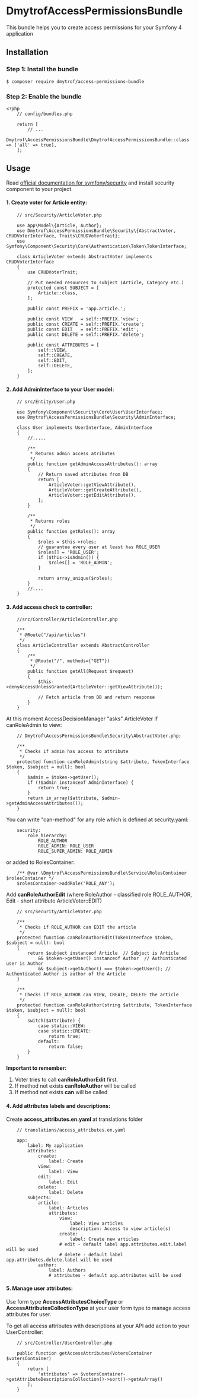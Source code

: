 DmytrofAccessPermissionsBundle
====================

This bundle helps you to create access permissions for 
your Symfony 4 application

## Installation

### Step 1: Install the bundle

    $ composer require dmytrof/access-permissions-bundle 
    
### Step 2: Enable the bundle

    <?php
        // config/bundles.php
        
        return [
            // ...
            Dmytrof\AccessPermissionsBundle\DmytrofAccessPermissionsBundle::class => ['all' => true],
        ];
        
        
## Usage

Read [official documentation for symfony/security](https://symfony.com/doc/current/security.html) 
and install security component to your project.

#### 1. Create voter for Article entity:
        
        // src/Security/ArticleVoter.php
        
        use App\Model\{Article, Author};
        use Dmytrof\AccessPermissionsBundle\Security\{AbstractVoter, CRUDVoterInterface, Traits\CRUDVoterTrait};
        use Symfony\Component\Security\Core\Authentication\Token\TokenInterface;
        
        class ArticleVoter extends AbstractVoter implements CRUDVoterInterface
        {
            use CRUDVoterTrait;
        
            // Put needed resources to subject (Article, Category etc.)
            protected const SUBJECT = [
                Article::class,
            ];
        
            public const PREFIX = 'app.article.';
        
            public const VIEW   = self::PREFIX.'view';
            public const CREATE = self::PREFIX.'create';
            public const EDIT   = self::PREFIX.'edit';
            public const DELETE = self::PREFIX.'delete';
        
            public const ATTRIBUTES = [
                self::VIEW,
                self::CREATE,
                self::EDIT,
                self::DELETE,
            ];
        }
    

#### 2. Add AdminInterface to your User model:
    
        // src/Entity/User.php
    
        use Symfony\Component\Security\Core\User\UserInterface;
        use Dmytrof\AccessPermissionsBundle\Security\AdminInterface;
        
        class User implements UserInterface, AdminInterface
        {
            //.....
            
            /**
             * Returns admin access atributes
             */
            public function getAdminAccessAttributes(): array
            {
                // Return saved attributes from DB
                return [
                    ArticleVoter::getViewAttribute(),
                    ArticleVoter::getCreateAttribute(),
                    ArticleVoter::getEditAttribute(),
                ];
            }
            
            /**
             * Returns roles
             */
            public function getRoles(): array
            {
                $roles = $this->roles;
                // guarantee every user at least has ROLE_USER
                $roles[] = 'ROLE_USER';
                if ($this->isAdmin()) {
                    $roles[] = 'ROLE_ADMIN';
                }
            
                return array_unique($roles);
            }
            //....
        }
        
#### 3. Add access check to controller:

        //src/Controller/ArticleController.php
        
        /**
         * @Route("/api/articles")
         */
        class ArticleController extends AbstractController
        {
            /**
             * @Route("/", methods={"GET"})
             */
            public function getAll(Request $request)
            {
                $this->denyAccessUnlessGranted(ArticleVoter::getViewAttribute());
        
                // Fetch article from DB and return response
            }
        }
        
    
At this moment AccessDecisionManager "asks" ArticleVoter if canRoleAdmin to view:
   
        // Dmytrof\AccessPermissionsBundle\Security\AbstractVoter.php;
        
        /**
         * Checks if admin has access to attribute
         */
        protected function canRoleAdmin(string $attribute, TokenInterface $token, $subject = null): bool
        {
            $admin = $token->getUser();
            if (!$admin instanceof AdminInterface) {
                return true;
            }
            return in_array($attribute, $admin->getAdminAccessAttributes());
        }
        

You can write "can-method" for any role which is defined at security.yaml:
        
        security:
            role_hierarchy:
                ROLE_AUTHOR
                ROLE_ADMIN: ROLE_USER
                ROLE_SUPER_ADMIN: ROLE_ADMIN 
                
or added to RolesContainer:

        /** @var \Dmytrof\AccessPermissionsBundle\Service\RolesContainer $rolesContainer */
        $rolesContainer->addRole('ROLE_ANY');
        
Add **canRoleAuthorEdit** (where RoleAuthor - classified role ROLE_AUTHOR, Edit - short 
attribute ArticleVoter::EDIT) 

        // src/Security/ArticleVoter.php
        
        /**
         * Checks if ROLE_AUTHOR can EDIT the article
         */
        protected function canRoleAuthorEdit(TokenInterface $token, $subject = null): bool
        {
            return $subject instanceof Article  // Subject is Article
                && $token->getUser() instanceof Author  // Authinticated user is Author
                && $subject->getAuthor() === $token->getUser(); // Authenticated Author is author of the Article
        }
        
        /**
         * Checks if ROLE_AUTHOR can VIEW, CREATE, DELETE the article
         */
        protected function canRoleAuthor(string $attribute, TokenInterface $token, $subject = null): bool
        {
            switch($attribute) {
                case static::VIEW:
                case static::CREATE:
                    return true;
                default:
                    return false;
            }
        }
        
**Important to remember:** 
1. Voter tries to call **canRoleAuthorEdit** first. 
2. If method not exists **canRoleAuthor**  will be called
3. If method not exists **can** will be called

#### 4. Add attributes labels and descriptions:

Create **access_attributes.en.yaml** at translations folder
        
        // translations/access_attributes.en.yaml
        
        app:
            label: My application
            attributes:
                create:
                    label: Create
                view:
                    label: View
                edit:
                    label: Edit
                delete:
                    label: Delete
            subjects:
                article:
                    label: Articles
                    attributes:
                        view:
                            label: View articles
                            description: Access to view article(s)
                        create:
                            label: Create new articles
                        # edit - default label app.attributes.edit.label will be used
                        # delete - default label app.attributes.delete.label will be used
                author:
                    label: Authors
                    # attributes - default app.attributes will be used
                

#### 5. Manage user attributes:
        
Use form type **AccessAttributesChoiceType** or **AccessAttributesCollectionType** at your user form type 
to manage access attributes for user.

To get all access attributes with descriptions at your API add action to your UserController:

        // src/Controller/UserController.php
        
        public function getAccessAttributes(VotersContainer $votersContainer)
        {
            return [
                'attributes' => $votersContainer->getAttributeDescriptionsCollection()->sort()->getAsArray()
            ];
        }